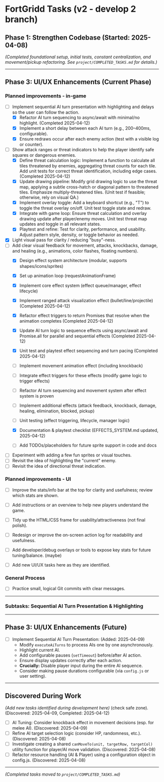 # FortGridd Tasks (v2 - develop 2 branch)

## Phase 1: Strengthen Codebase (Started: 2025-04-08)
*(Completed foundational setup, initial tests, constant centralization, and movement/pickup refactoring. See `project/COMPLETED_TASKS.md` for details.)*

---
## Phase 3: UI/UX Enhancements (Current Phase)

### Planned improvements - in-game
*   [ ] Implement sequential AI turn presentation with highlighting and delays so the user can follow the action.
    *   [x] Refactor AI turn sequencing to async/await with minimal/no highlight. (Completed 2025-04-12)
    *   [X] Implement a short delay between each AI turn (e.g., 200–400ms, configurable).
    *   [X] Ensure redraws occur after each enemy action (test with a visible log or counter).
*   [ ] Show attack ranges or threat indicators to help the player identify safe squares or dangerous enemies.
    *   [x] Define threat calculation logic: Implement a function to calculate all tiles threatened by enemies, aggregating threat counts for each tile. Add unit tests for correct threat identification, including edge cases. (Completed 2025-04-12)
    *   [X] Update drawing pipeline: Modify grid drawing logic to use the threat map, applying a subtle cross-hatch or diagonal pattern to threatened tiles. Emphasize multiply-threatened tiles. (Unit test if feasible; otherwise, rely on visual QA.)
    *   [X] Implement overlay toggle: Add a keyboard shortcut (e.g., "T") to toggle the threat overlay on/off. Unit test toggle state and redraw.
    *   [X] Integrate with game loop: Ensure threat calculation and overlay drawing update after player/enemy moves. Unit test threat map updates and toggle in all relevant states.
    *   [X] Playtest and refine: Test for clarity, performance, and usability. Adjust pattern style, density, or toggle behavior as needed.
*   [X] Light visual pass for clarity / reducing "busy"-ness.
*   [ ] Add clear visual feedback for movement, attacks, knockbacks, damage, and healing (e.g., animations, color flashes, floating numbers).
    *   [X] Design effect system architecture (modular, supports shapes/icons/sprites)
    *   [X] Set up animation loop (requestAnimationFrame)
    *   [X] Implement core effect system (effect queue/manager, effect lifecycle)
    *   [x] Implement ranged attack visualization effect (bullet/line/projectile) (Completed 2025-04-12)
    *   [x] Refactor effect triggers to return Promises that resolve when the animation completes (Completed 2025-04-12)
    *   [x] Update AI turn logic to sequence effects using async/await and Promise.all for parallel and sequential effects (Completed 2025-04-12)
    *   [x] Unit test and playtest effect sequencing and turn pacing (Completed 2025-04-12)
    *   [ ] Implement movement animation effect (including knockback)
    *   [ ] Integrate effect triggers for these effects (modify game logic to trigger effects)
    *   [ ] Refactor AI turn sequencing and movement system after effect system is proven

    *   [ ] Implement additional effects (attack feedback, knockback, damage, healing, elimination, blocked, pickup)
    *   [ ] Unit testing (effect triggering, lifecycle, manager logic)
    *   [x] Documentation & playtest checklist (EFFECTS_SYSTEM.md updated, 2025-04-12)
    *   [ ] Add TODOs/placeholders for future sprite support in code and docs
*   [ ] Experiment with adding a few fun sprites or visual touches.
*   [ ] Revisit the idea of highlighting the "current" enemy.
*   [ ] Revisit the idea of directional threat indication.

### Planned improvements - UI
*   [ ] Improve the stats/info bar at the top for clarity and usefulness; review which stats are shown.
*   [ ] Add instructions or an overview to help new players understand the game.
*   [ ] Tidy up the HTML/CSS frame for usability/attractiveness (not final polish).
*   [ ] Redesign or improve the on-screen action log for readability and usefulness.
*   [ ] Add developer/debug overlays or tools to expose key stats for future tuning/balance. (maybe)

*   [ ] Add new UI/UX tasks here as they are identified.

### General Process
*   [ ] Practice small, logical Git commits with clear messages.

---

### Subtasks: Sequential AI Turn Presentation & Highlighting




---
## Phase 3: UI/UX Enhancements (Future)

*   [ ] Implement Sequential AI Turn Presentation: (Added: 2025-04-09)
    *   Modify `executeAiTurns` to process AIs one by one asynchronously.
    *   Highlight current AI.
    *   Add configurable pauses (`setTimeout`) before/after AI action.
    *   Ensure display updates correctly after each action.
    *   **Crucially:** Disable player input during the entire AI sequence.
    *   Consider making pause durations configurable (via `config.js` or user setting).

---
## Discovered During Work
*(Add new tasks identified during development here)*
(check safe zone). (Discovered: 2025-04-09, Completed: 2025-04-12)
 *   [ ] AI Tuning: Consider knockback effect in movement decisions (esp. for melee AI). (Discovered: 2025-04-09)
 *   [ ] Refine AI target selection logic (consider HP, randomness, etc.). (Discovered: 2025-04-08)
 *   [ ] Investigate creating a shared `canMoveTo(unit, targetRow, targetCol)` utility function for player/AI move validation. (Discovered: 2025-04-08)
*   [ ] Refactor resource handling (AI & Player) using a configuration object in config.js. (Discovered: 2025-04-08)

---
*(Completed tasks moved to `project/COMPLETED_TASKS.md`)*
